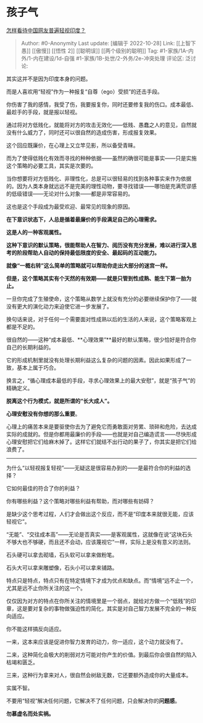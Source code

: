 # 孩子气
[怎样看待中国网友普遍轻视印度？](https://www.zhihu.com/question/424484745/answer/2733495524)

> Author: #0-Anonymity
> Last update: [编辑于 2022-10-28]
> Link: [[上智下愚]] [[傲慢]] [[悟性 2]] [[聪明误]] [[两个级别的聪明]]
> Tag: #1-家族/1A-内外/1-内在建设/1d-自强 #1-家族/1B-处世/2-外务/2e-冲突处理
> 评论区:
> 泛讨论:

其实这并不是因为印度本身的问题。

而是人喜欢用“轻视”作为一种报复“自尊（ego）受损”的还击手段。

你伤害了我的感情，我受了伤，我要报复你，同时还要修复我的伤口。成本最低、最趁手的手段，就是报以轻视。

通过将对方低贱化，就能将对方的攻击无效化——低贱、愚蠢之人的意见，自然就没有什么威力了，同时还可以很自然的造成伤害，形成报复效果。

这个回应既廉价，在心理上又立竿见影，所以备受青睐。

而为了使得低贱化有效而寻找的种种依据——虽然的确很可能是事实——只是实施这个策略的必要工具，其实是次要的。

当你想要将对方低贱化、非理性化，总是可以很轻易的找到各种事实来作为依据的。因为人类本身就远远不是完美的理性动物，要寻找错误——哪怕是充满荒谬感的低级错误——无论对什么对象——都是非常容易的。

这也是这个手段成为最受欢迎、最常见的现象的原因。

**在下意识状态下，人总是循着最廉价的手段满足自己的心理需求。**

**这是人的一种客观属性。**

**这种下意识的默认策略，很能帮助人在智力、阅历没有充分发展，难以进行深入思考的阶段帮助人自动的保持最低限度的安全、最起码的互动能力。**

**就像“一概右转”这么简单的策略就可以帮助你走出大部分的迷宫一样。**

**但是，这个策略其实有个天然的有效期——就是只管到性成熟、能生下第一胎为止。**

一旦你完成了生殖使命，这个策略从数学上就没有充分的必要继续保护你了——就没有更大的演化动力来迫使它进一步发展了。

换句话来说，对于任何一个需要面对性成熟以后的生活的人来说，这个策略客观上都是不足的。

很自然的——这种“成本最低、**心理效果”**最好的默认策略，很少恰好是符合你自己的长期利益的。

它的形成机制里就没有处理长期利益这么复杂的问题的因素。因此如果形成了一致，基本上属于巧合。

换言之，“循心理成本最低的手段，寻求心理效果上的最大安慰”，就是“孩子气”的精确定义。

**脱离这个行为模式，就是所谓的“长大成人”。**

**心理安慰没有你想的那么重要**。

心理上的痛苦本来是要驱使你去为了避免它而勇敢面对劳累、琐碎和危险，去达成实际的成就的。但是你都用最廉价的手段——也就是对自己编造谎言——尽快形成心理安慰把它们给麻木掉了。这样它们就结不出行动的果子了，你其实是把它们给浪费了。

---

为什么“以轻视报复轻视”——无疑这是很容易办到的——是最符合你的利益的选择？

它如何最佳的符合了你的利益？

你有哪些利益？这个策略对哪些利益有帮助，而对哪些有妨碍？

是缺少这个思考过程，人们才会做出这个反应，而不是“印度本来就很无能，应该轻视它”。

“无能”、“交往成本高”——无论是否真实——是客观属性，这就像在说“这块石头不够大也不够硬，而且还不会动，应该蔑视它”一样，实际上是没有意义的法则。

石头硬可以拿去砌墙，石头软可以拿来做粉笔。

石头大可以拿来雕塑像，石头小可以拿来铺路。

特点只是特点，特点只有在特定情境下才成为优点和缺点。而“情境”远不止一个，尤其是远不止你所关注的这一个。

仅仅因为对方的特点在你所关注的情境里是一个弱点，就给对方做一个“低贱”的印章，这是要对复杂的事物做强迫性的简化，其实是对自己智力发展不完全的一种反向适应。

你不能这样搞反向适应。

一来，这本来应该是促进你智力发育的动力，你一适应，这个动力就没有了。

二来，这种简化会极大的削弱对方可能对你产生的价值。到最后你会很自然的陷入枯竭和匮乏。

三来，这种行为拿来对人，很自然会树敌无数，它还要额外造成你的大量成本。

实属不智。

不要用“轻视”解决任何问题，它解决不了任何问题，只会解决你的**问题感**。

**勿慕虚名而处实祸。**
